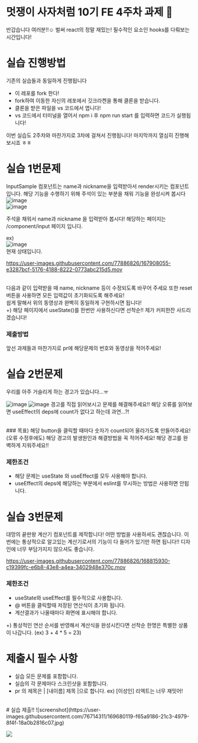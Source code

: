 # 멋쟁이 사자처럼 10기 FE 4주차 과제 🦁

반갑습니다 여러분!!☺️
벌써 react의 정말 재밌는! 필수적인 요소인 hooks를 다뤄보는 시간입니다!

# 실습 진행방법

기존의 실습들과 동일하게 진행됩니다

- 이 레포를 fork 한다!
- fork하여 이동한 자신의 레포에서 깃크라켄을 통해 클론을 받습니다.
- 클론을 받은 파일을 vs 코드에서 엽니다!
- vs 코드에서 터미널을 열어서 npm i 후 npm run start 를 입력하면 코드가 실행됩니다!

이번 실습도 2주차와 마찬가지로 3차에 걸쳐서 진행됩니다! 마지막까지 열심히 진행해보시죠 ㅎㅎ

# 실습 1번문제

InputSample 컴포넌트는 name과 nickname을 입력받아서 render시키는 컴포넌트 입니다. 해당 기능을 수행하기 위해 주석이 있는 부분을 채워 기능을 완성시켜 봅시다<br>
![image](https://user-images.githubusercontent.com/77886826/167911379-d2877351-6507-4c26-8b49-fbb647980b0d.png)<br>
![image](https://user-images.githubusercontent.com/77886826/167911449-35a018d5-8405-42d2-ad4c-56e88af3a5e8.png)<br>

주석을 채워서 name과 nickname 을 입력받아 봅시다!
해당하는 페이지는 /component/input 페이지 입니다.

ex) <br>
![image](https://user-images.githubusercontent.com/77886826/167907952-0b89c5e1-db78-40c0-90f6-8e2ee8b54d88.png)
<br>
현재 상태입니다.<br>

https://user-images.githubusercontent.com/77886826/167908055-e3287bcf-5176-4188-8222-0773abc215d5.mov

<br>
다음과 같이 입력받을 때 name, nickname 등이 수정되도록 바꾸어 주세요 또한 reset 버튼을 사용하면 모든 입력값이 초기화되도록 해주세요!<br>
쉽게 말해서 위의 동영상과 완벽히 동일하게 구현하시면 됩니다!
<br>
+) 해당 페이지에서 useState()를 한번만 사용하신다면 선착순!! 제가 커피한잔 사드리겠습니다!

### 제출방법

앞선 과제들과 마찬가지로 pr에 해당문제의 번호와 동영상을 적어주세요!

# 실습 2번문제

우리를 아주 거슬리게 하는 경고가 있습니다...ㅠ

![image](https://user-images.githubusercontent.com/77886826/167908932-02e6913b-02e6-4774-8939-43125eb32082.png)
![image](https://user-images.githubusercontent.com/77886826/167909006-f5dfa5c9-b7b2-49c9-a71f-16db78a9dd4f.png)
경고를 직접 읽어보시고 문제를 해결해주세요!! 해당 오류를 읽어보면 useEffect의 deps에 count가 없다고 하는데 과연...?!

<br>
 ### 목표)
 해당 button을 클릭할 때마다 숫자가 count되어 올라가도록 만들어주세요!(오류 수정후에도)
 해당 경고의 발생원인과 해결방법을 꼭 적어주세요!
 해당 경고를 완벽하게 지워주세요!!

### 제한조건

- 해당 문제는 useState 와 useEffect를 모두 사용해야 합니다.
- useEffect의 deps에 해당하는 부분에서 eslint를 무시하는 방법은 사용하면 안됩니다.

# 실습 3번문제

대망의 끝판왕 계산기 컴포넌트를 제작합니다!
어떤 방법을 사용하셔도 괜찮습니다. 이번에는 통상적으로 알고있는 계산기로서의 기능이 다 들어가 있기만 하면 됩니다!! 디자인에 너무 부담가지지 않으셔도 좋습니다.<br>

https://user-images.githubusercontent.com/77886826/168815930-c19399fc-e6b8-43e8-a4ea-3402948e370c.mov

### 제한조건

- useState와 useEffect를 필수적으로 사용합니다.
- @ 버튼을 클릭할때 저장된 연산식이 초기화 됩니다.
- 계산결과가 나올때마다 화면에 표시해야 합니다.

+) 통상적인 연산 순서를 반영해서 계산식을 완성시킨다면 선착순 한명은 특별한 상품이 나갑니다. (ex) 3 + 4 \* 5 = 23)

# 제출시 필수 사항

- 실습 모든 문제를 포함합니다.
- 실습의 각 문제마다 스크린샷을 포함합니다.
- pr 의 제목은 | [내이름] 제목 |으로 합니다.
  ex) [이성인] 리엑트는 너무 재밋어!


<br>
# 실습 제출!!
![screenshot](https://user-images.githubusercontent.com/76714311/169680119-f65a9186-21c3-4979-8f4f-18a0b2816c07.jpg)
<p>
<img src="https://user-images.githubusercontent.com/76714311/169680298-01c3c591-60b3-4f7c-bbd4-99fa11ff4e4b.gif">
 </p>

